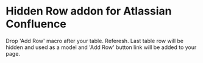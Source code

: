 # Hidden Row addon for Atlassian Confluence

Drop 'Add Row' macro after your table. Referesh. Last table row will be hidden and used as a model and 'Add Row' button link will be added to your page.
